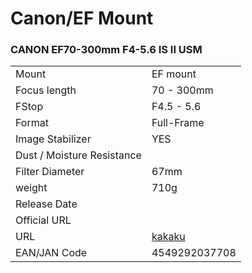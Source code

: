 # Canon/EF Mount

### CANON EF70-300mm F4-5.6 IS II USM
|  | |
| -- | -- |
| Mount  | EF mount |
| Focus length | 70 - 300mm |
| FStop | F4.5 - 5.6 |
| Format  | Full-Frame |
| Image Stabilizer  | YES  |
| Dust / Moisture Resistance |   |
| Filter Diameter | 67mm |
| weight | 710g |
| Release Date |  |
| Official URL |  |
| URL | [kakaku](https://kakaku.com/item/K0000910394/) |
| EAN/JAN Code | 4549292037708 |
